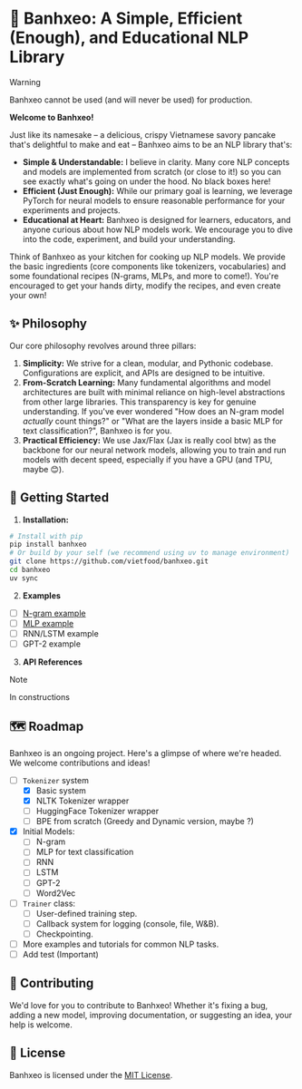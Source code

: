 # 🥞 Banhxeo: A Simple, Efficient (Enough), and Educational NLP Library

> [!WARNING] 
> Banhxeo cannot be used (and will never be used) for production.

**Welcome to Banhxeo!**

Just like its namesake – a delicious, crispy Vietnamese savory pancake that's delightful to make and eat – Banhxeo aims to be an NLP library that's:

*   **Simple & Understandable:** I believe in clarity. Many core NLP concepts and models are implemented from scratch (or close to it!) so you can see exactly what's going on under the hood. No black boxes here!
*   **Efficient (Just Enough):** While our primary goal is learning, we leverage PyTorch for neural models to ensure reasonable performance for your experiments and projects.
*   **Educational at Heart:** Banhxeo is designed for learners, educators, and anyone curious about how NLP models work. We encourage you to dive into the code, experiment, and build your understanding.

Think of Banhxeo as your kitchen for cooking up NLP models. We provide the basic ingredients (core components like tokenizers, vocabularies) and some foundational recipes (N-grams, MLPs, and more to come!). You're encouraged to get your hands dirty, modify the recipes, and even create your own!

## ✨ Philosophy

Our core philosophy revolves around three pillars:

1.  **Simplicity:** We strive for a clean, modular, and Pythonic codebase. Configurations are explicit, and APIs are designed to be intuitive.
2.  **From-Scratch Learning:** Many fundamental algorithms and model architectures are built with minimal reliance on high-level abstractions from other large libraries. This transparency is key for genuine understanding. If you've ever wondered "How does an N-gram model *actually* count things?" or "What are the layers inside a basic MLP for text classification?", Banhxeo is for you.
3.  **Practical Efficiency:** We use Jax/Flax (Jax is really cool btw) as the backbone for our neural network models, allowing you to train and run models with decent speed, especially if you have a GPU (and TPU, maybe 😊).

## 🚀 Getting Started

1. **Installation:**

```bash
# Install with pip 
pip install banhxeo 
# Or build by your self (we recommend using uv to manage environment)
git clone https://github.com/vietfood/banhxeo.git
cd banhxeo
uv sync
```
2. **Examples**

- [ ] [N-gram example]()
- [ ] [MLP example]()
- [ ] RNN/LSTM example
- [ ] GPT-2 example

3. **API References**

>[!NOTE]
>In constructions

## 🗺️ Roadmap

Banhxeo is an ongoing project. Here's a glimpse of where we're headed. We welcome contributions and ideas!

- [ ] `Tokenizer` system
    - [x] Basic system
    - [x] NLTK Tokenizer wrapper
    - [ ] HuggingFace Tokenizer wrapper
    - [ ] BPE from scratch (Greedy and Dynamic version, maybe ?)
-  [x] Initial Models:
    - [ ] N-gram
    - [ ] MLP for text classification
    - [ ] RNN
    - [ ] LSTM
    - [ ] GPT-2
    - [ ] Word2Vec
- [ ] `Trainer` class:
   - [ ] User-defined training step.
   - [ ] Callback system for logging (console, file, W&B).
   - [ ] Checkpointing.
- [ ] More examples and tutorials for common NLP tasks.
- [ ] Add test (Important)

## 🤝 Contributing

We'd love for you to contribute to Banhxeo! Whether it's fixing a bug, adding a new model, improving documentation, or suggesting an idea, your help is welcome.

## 📜 License

Banhxeo is licensed under the [MIT License](LICENSE).